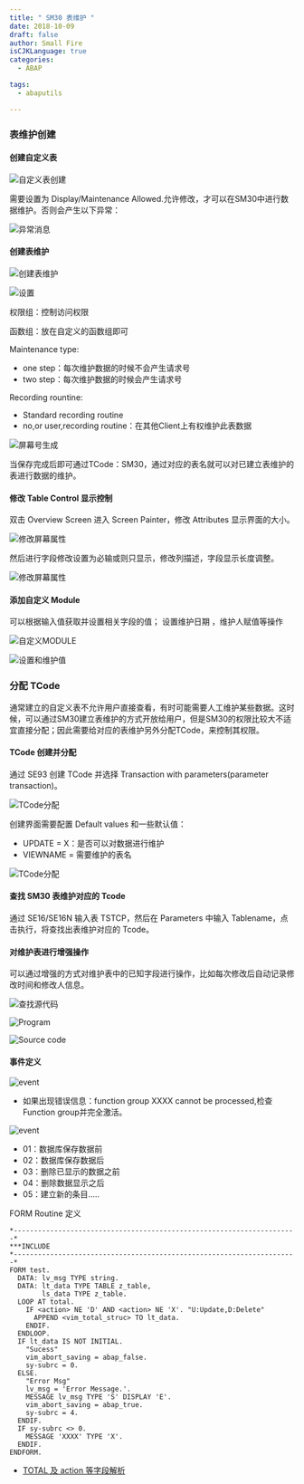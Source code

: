```yaml
---
title: " SM30 表维护 "
date: 2018-10-09 
draft: false
author: Small Fire
isCJKLanguage: true
categories: 
  - ABAP

tags: 
  - abaputils

---
```


### 表维护创建

#### 创建自定义表 

![自定义表创建](/images/ABAP/SM301.png)

需要设置为 Display/Maintenance Allowed.允许修改，才可以在SM30中进行数据维护。否则会产生以下异常：

![异常消息](/images/ABAP/SM3011.png)

#### 创建表维护

![创建表维护](/images/ABAP/SM302.png)

![设置](/images/ABAP/SM303.png)

权限组：控制访问权限

函数组：放在自定义的函数组即可

Maintenance type:

- one step：每次维护数据的时候不会产生请求号
- two step：每次维护数据的时候会产生请求号

Recording rountine:

- Standard recording routine
- no,or user,recording routine：在其他Client上有权维护此表数据

![屏幕号生成](/images/ABAP/SM304.png)

当保存完成后即可通过TCode：SM30，通过对应的表名就可以对已建立表维护的表进行数据的维护。

#### 修改 Table Control 显示控制

双击 Overview Screen 进入 Screen Painter，修改 Attributes 显示界面的大小。

![修改屏幕属性](/images/ABAP/SM3013.png)

然后进行字段修改设置为必输或则只显示，修改列描述，字段显示长度调整。

![修改屏幕属性](/images/ABAP/SM3014.png)

#### 添加自定义 Module

可以根据输入值获取并设置相关字段的值； 设置维护日期 ，维护人赋值等操作

![自定义MODULE](/images/ABAP/sm3015.png)

![设置和维护值](/images/ABAP/sm3016.png)

### 分配 TCode

通常建立的自定义表不允许用户直接查看，有时可能需要人工维护某些数据。这时候，可以通过SM30建立表维护的方式开放给用户，但是SM30的权限比较大不适宜直接分配；因此需要给对应的表维护另外分配TCode，来控制其权限。

#### TCode 创建并分配

通过 SE93 创建 TCode 并选择 Transaction with parameters(parameter transaction)。

![TCode分配](/images/ABAP/SM308.png)

创建界面需要配置 Default values 和一些默认值：

- UPDATE = X：是否可以对数据进行维护
- VIEWNAME = 需要维护的表名

![TCode分配](/images/ABAP/SM305.png)

#### 查找 SM30 表维护对应的 Tcode

通过 SE16/SE16N 输入表 TSTCP，然后在 Parameters 中输入 Tablename，点击执行，将查找出表维护对应的 Tcode。

#### 对维护表进行增强操作

可以通过增强的方式对维护表中的已知字段进行操作，比如每次修改后自动记录修改时间和修改人信息。

![查找源代码](/images/ABAP/SM306.png)

![Program](/images/ABAP/SM307.png)

![Source code](/images/ABAP/SM309.png)

#### 事件定义

![event](/images/ABAP/SM3010.png)

- 如果出现错误信息：function group XXXX cannot be processed,检查Function group并完全激活。

![event](/images/ABAP/SM3012.png)

- 01：数据库保存数据前
- 02：数据库保存数据后
- 03：删除已显示的数据之前
- 04：删除数据显示之后
- 05：建立新的条目.....

FORM Routine 定义

```ABAP
*----------------------------------------------------------------------*
***INCLUDE 
*----------------------------------------------------------------------*
FORM test.
  DATA: lv_msg TYPE string.
  DATA: lt_data TYPE TABLE z_table,
        ls_data TYPE z_table.
  LOOP AT total.
    IF <action> NE 'D' AND <action> NE 'X'. "U:Update,D:Delete"
      APPEND <vim_total_struc> TO lt_data.
    ENDIF.
  ENDLOOP.
  IF lt_data IS NOT INITIAL.
    "Sucess"
    vim_abort_saving = abap_false.
    sy-subrc = 0.
  ELSE.
    "Error Msg"
    lv_msg = 'Error Message.'.
    MESSAGE lv_msg TYPE 'S' DISPLAY 'E'. 
    vim_abort_saving = abap_true.
    sy-subrc = 4.
  ENDIF.
  IF sy-subrc <> 0.
    MESSAGE 'XXXX' TYPE 'X'.
  ENDIF.
ENDFORM.
```

-  [TOTAL 及 action 等字段解析](http://remote-database.com/00000271/91ca9fb9a9d111d1a5690000e82deaaa.html)
